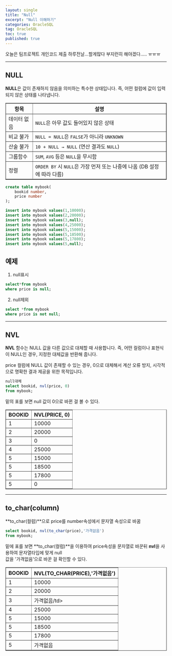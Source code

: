 ```yaml
---
layout: single
title: "Null"
excerpt: "Null 이해하기"
categories: OracleSQL
tag: OracleSQL
toc: true
published: true
---
```


오늘은 팀프로젝트 개인코드 제출 하루전날...할게많다 부지런히 해야겠다.....
ㅠㅠㅠ

----------------------------------------------------------
## NULL
**NULL**은 값이 존재하지 않음을 의미하는 특수한 상태입니다. 
즉, 어떤 컬럼에 값이 입력되지 않은 상태를 나타냅니다.

<table border="1" cellpadding="8" cellspacing="0">
  <thead>
    <tr>
      <th>항목</th>
      <th>설명</th>
    </tr>
  </thead>
  <tbody>
    <tr>
      <td>데이터 없음</td>
      <td><code>NULL</code>은 아무 값도 들어있지 않은 상태</td>
    </tr>
    <tr>
      <td>비교 불가</td>
      <td><code>NULL = NULL</code>은 <code>FALSE</code>가 아니라 <code>UNKNOWN</code></td>
    </tr>
    <tr>
      <td>산술 불가</td>
      <td><code>10 + NULL → NULL</code> (연산 결과도 <code>NULL</code>)</td>
    </tr>
    <tr>
      <td>그룹함수</td>
      <td><code>SUM</code>, <code>AVG</code> 등은 <code>NULL</code>을 무시함</td>
    </tr>
    <tr>
      <td>정렬</td>
      <td><code>ORDER BY</code> 시 <code>NULL</code>은 가장 먼저 또는 나중에 나옴 (DB 설정에 따라 다름)</td>
    </tr>
  </tbody>
</table>


```sql
create table mybook(
    bookid number,
    price number
);

insert into mybook values(1,10000);
insert into mybook values(2,20000);
insert into mybook values(3,null);
insert into mybook values(4,25000);
insert into mybook values(5,15000);
insert into mybook values(5,18500);
insert into mybook values(5,17800);
insert into mybook values(5,null);
```

## 예제

1. null표시
```sql
select*from mybook
where price is null;
```
2. null제외
```sql
select *from mybook
where price is not null;
```
-----------------------------

## NVL
**NVL** 함수는 NULL 값을 다른 값으로 대체할 때 사용합니다.
즉, 어떤 컬럼이나 표현식이 NULL인 경우, 지정한 대체값을 반환해 줍니다.

price 컬럼에 NULL 값이 존재할 수 있는 경우, 
0으로 대체해서 계산 오류 방지, 시각적으로 명확한 결과 제공을 위한 목적입니다.
```sql
null대체
select bookid, nvl(price, 0)
from mybook;
```
밑의 표를 보면 null 값이 0으로 바뀐 걸 볼 수 있다.
<table border="1">
  <thead>
    <tr>
      <th>BOOKID</th>
      <th>NVL(PRICE, 0)</th>
    </tr>
  </thead>
  <tbody>
    <tr><td>1</td><td>10000</td></tr>
    <tr><td>2</td><td>20000</td></tr>
    <tr><td>3</td><td>0</td></tr>
    <tr><td>4</td><td>25000</td></tr>
    <tr><td>5</td><td>15000</td></tr>
    <tr><td>5</td><td>18500</td></tr>
    <tr><td>5</td><td>17800</td></tr>
    <tr><td>5</td><td>0</td></tr>
  </tbody>
</table>

-----------------------------
## to_char(column)
**to_char(컬럼)**으로 price를 number속성에서 문자열 속성으로 바꿈
```sql
select bookid, nvl(to_char(price),'가격없음')
from mybook;
```
밑에 표를 보면 **to_char(컬럼)**을 이용하여 price속성을 문자열로 바꾼뒤 **nvl**을 사용하여 문자열타입에 맞게 null  
값을 '가격없음'으로 바꾼 걸 확인할 수 있다.
<table border="1">
  <thead>
    <tr>
      <th>BOOKID</th>
      <th>NVL(TO_CHAR(PRICE),'가격없음')</th>
    </tr>
  </thead>
  <tbody>
    <tr><td>1</td><td>10000</td></tr>
    <tr><td>2</td><td>20000</td></tr>
    <tr><td>3</td><td>가격없음/td></tr>
    <tr><td>4</td><td>25000</td></tr>
    <tr><td>5</td><td>15000</td></tr>
    <tr><td>5</td><td>18500</td></tr>
    <tr><td>5</td><td>17800</td></tr>
    <tr><td>5</td><td>가격없음</td></tr>
  </tbody>
</table>









